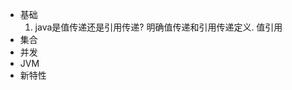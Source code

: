 - 基础
  1. java是值传递还是引用传递? 
  明确值传递和引用传递定义.
  值引用
  [](https://github.com/Snailclimb/JavaGuide/blob/main/docs/java/basis/why-there-only-value-passing-in-java.md)
- 集合
- 并发
- JVM
- 新特性